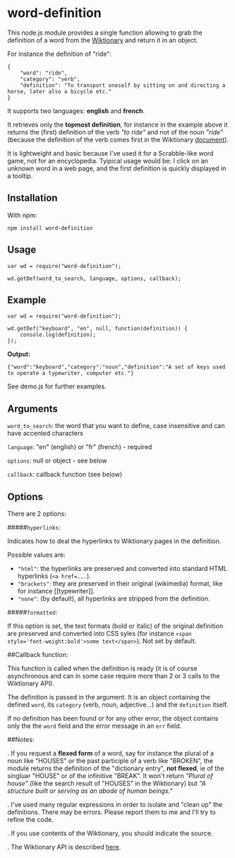 # word-definition

This node.js module provides a single function allowing to grab the definition of a word from the [Wiktionary](https://en.wiktionary.org) and return it in an object.

For instance the definition of "ride":

```
{
	"word": "ride",
	"category": "verb",
	"definition": "To transport oneself by sitting on and directing a horse, later also a bicycle etc."
}
```
It supports two languages: **english** and **french**.

It retrieves only the **topmost definition**, for instance in the example above it returns the (first) definition of the verb *"to ride"* and not of the noun *"ride"* (because the definition of the verb comes first in the Wiktionary [document](https://en.wiktionary.org/wiki/ride)).

It is lightweight and basic because I've used it for a Scrabble-like word game, not for an encyclopedia. Tyipical usage would be: I click on an unknown word in a web page, and the first definition is quickly displayed in a tooltip.

## Installation

With npm:

```
npm install word-definition
```

## Usage

```
var wd = require("word-definition");

wd.getDef(word_to_search, language, options, callback);
```

## Example

```
var wd = require("word-definition");

wd.getDef("keyboard", "en", null, function(definition)) {
	console.log(definition);
});
```

**Output:**

```
{"word":"keyboard","category":"noun","definition":"A set of keys used to operate a typewriter, computer etc."}
```

See demo.js for further examples.

## Arguments

`word_to_search`: the word that you want to define, case insensitive and can have accented characters

`language`: "en" (english) or "fr" (french) - required

`options`: null or object - see below

`callback`: callback function (see below)

## Options

There are 2 options:

#####`hyperlinks`:

Indicates how to deal the hyperlinks to Wiktionary pages in the definition.

Possible values are:

- `"html"`: the hyperlinks are preserved and converted into standard HTML hyperlinks (`<a href=...`).
- `"brackets"`: they are preserved in their original (wikimedia) format, like for instance [[typewriter]].
- `"none"`: (by default), all hyperlinks are stripped from the definition.

#####`formatted`:

If this option is set, the text formats (bold or italic) of the original definition are preserved and converted into CSS syles (for instance `<span style='font-weight:bold'>some text</span>`). Not set by default.

##Callback function:

This function is called when the definition is ready (it is of course asynchronous and can in some case require more than 2 or 3 calls to the Wiktionary API).

The definition is passed in the argument. It is an object containing the defined `word`, its `category` (verb, noun, adjective...) and the `definition` itself.

If no definition has been found or for any other error, the object contains only the the `word` field and the error message in an `err` field.

##Notes:

. If you request a **flexed form** of a word, say for instance the plural of a noun like "HOUSES" or the past participle of a verb like "BROKEN", the module returns the definition of the "dictionary entry", **not flexed**, ie of the singluar "HOUSE" or of the infinitive "BREAK". It won't return *"Plural of house"* (like the search result of "HOUSES" in the Wiktionary) but *"A structure built or serving as an abode of human beings."*

. I've used many regular expressions in order to isolate and "clean up" the definitions. There may be errors. Please report them to me and I'll try to refine the code.

. If you use contents of the Wiktionary, you should indicate the source.

. The Wiktionary API is described [here](https://en.wiktionary.org/w/api.php).
